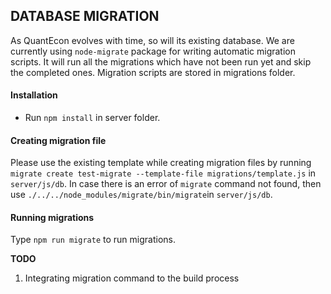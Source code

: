 ## DATABASE MIGRATION

As QuantEcon evolves with time, so will its existing database. We are currently using `node-migrate` package for writing automatic migration scripts. It will run all the migrations which have not been run yet and skip the completed ones. Migration scripts are stored in migrations folder. 

#### Installation
* Run `npm install` in server folder. 

#### Creating migration file

Please use the existing template while creating migration files by running `migrate create test-migrate --template-file migrations/template.js` in `server/js/db`. In case there is an error of  `migrate` command not found, then use `./../../node_modules/migrate/bin/migrate`in `server/js/db`.


#### Running migrations

Type `npm run migrate` to run migrations. 

**TODO**

1. Integrating migration command to the build process
